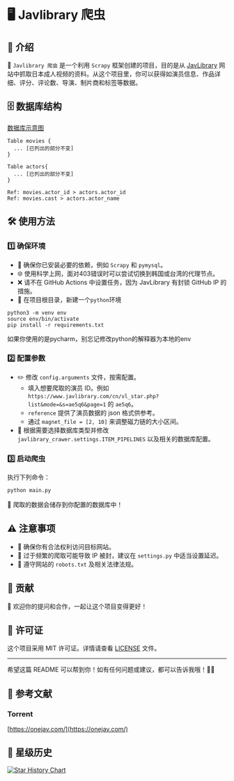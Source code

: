 # 🖥️ **Javlibrary 爬虫**

## 🌟 介绍

🎥 `Javlibrary 爬虫` 是一个利用 `Scrapy` 框架创建的项目，目的是从 [JavLibrary](https://www.javlibrary.com/)
网站中抓取日本成人视频的资料。从这个项目里，你可以获得如演员信息、作品详细、评分、评论数、导演、制片商和标签等数据。

## 🗄️ 数据库结构

[数据库示意图](https://dbdiagram.io/)

```db
Table movies {
  ... [已列出的部分不变]
}

Table actors{
  ... [已列出的部分不变]
}

Ref: movies.actor_id > actors.actor_id
Ref: movies.cast > actors.actor_name
```

## 🛠️ 使用方法

### 1️⃣ 确保环境

- 🔧 确保你已安装必要的依赖，例如 `Scrapy` 和 `pymysql`。
- 🌐 使用科学上网，面对403错误时可以尝试切换到韩国或台湾的代理节点。
- ❌ 请不在 GitHub Actions 中设置任务，因为 JavLibrary 有封锁 GitHub IP 的措施。
- 🌹 在项目根目录，新建一个`python`环境

```shell
python3 -m venv env
source env/bin/activate
pip install -r requirements.txt
```

如果你使用的是pycharm，别忘记修改python的解释器为本地的env

### 2️⃣ 配置参数

- ✏️ 修改 `config.arguments` 文件，按需配置。
    - 填入想要爬取的演员 ID。例如 `https://www.javlibrary.com/cn/vl_star.php?list&mode=&s=ae5q6&page=1` 的 `ae5q6`。
    - `reference` 提供了演员数据的 json 格式供参考。
    - 通过 `magnet_file = [2, 10]` 来调整磁力链的大小区间。
- 📂 根据需要选择数据库类型并修改 `javlibrary_crawer.settings.ITEM_PIPELINES` 以及相关的数据库配置。

### 3️⃣ 启动爬虫

执行下列命令：

```bash
python main.py
```

🎉 爬取的数据会储存到你配置的数据库中！

## ⚠️ 注意事项

- 🚫 确保你有合法权利访问目标网站。
- 🐢 过于频繁的爬取可能导致 IP 被封，建议在 `settings.py` 中适当设置延迟。
- 📜 遵守网站的 `robots.txt` 及相关法律法规。

## 🤝 贡献

🙌 欢迎你的提问和合作，一起让这个项目变得更好！

## 📜 许可证

这个项目采用 MIT 许可证。详情请查看 [LICENSE](LICENSE) 文件。

---

希望这篇 README 可以帮到你！如有任何问题或建议，都可以告诉我哦！🙋‍♂️

## 📖 参考文献

### Torrent

[https://onejav.com/](https://onejav.com/)

## 🌠 星级历史

[![Star History Chart](https://api.star-history.com/svg?repos=desonglll/javlibrary_crawler&type=Date)](https://star-history.com/#desonglll/javlibrary_crawler&Date)
